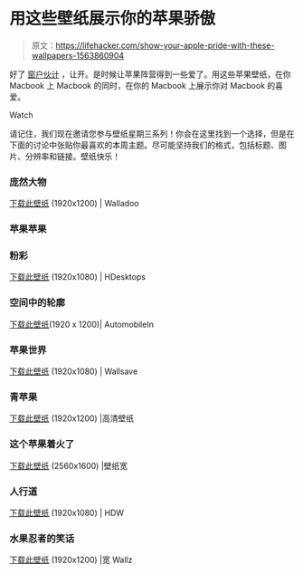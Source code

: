 # 用这些壁纸展示你的苹果骄傲

> 原文：<https://lifehacker.com/show-your-apple-pride-with-these-wallpapers-1563860904>

好了 [窗户伙计](http://lifehacker.com/show-your-windows-pride-with-these-wallpapers-1561363807) ，让开。是时候让苹果阵营得到一些爱了。用这些苹果壁纸，在你 Macbook 上 Macbook 的同时，在你的 Macbook 上展示你对 Macbook 的喜爱。

Watch

请记住，我们现在邀请您参与壁纸星期三系列！你会在这里找到一个选择，但是在下面的讨论中张贴你最喜欢的本周主题。尽可能坚持我们的格式，包括标题、图片、分辨率和链接。壁纸快乐！

### 庞然大物

[下载此壁纸](http://wallaadoo.com/os-x-wallpaper/) (1920x1200) | Walladoo

### 苹果苹果

### 粉彩

[下载此壁纸](http://www.hdesktops.com/29141-mac-os-x-wallpaper-hd.html) (1920x1080) | HDesktops

### 空间中的轮廓

[下载此壁纸](http://automobilein.com/3d-apple-wallpaper/)(1920 x 1200)| AutomobileIn

### 苹果世界

[下载此壁纸](http://www.wallsave.com/wallpaper/1920x1080/apple-world-211408.html) (1920x1080) | Wallsave

### 青苹果

[下载此壁纸](http://www.hdwallpapers.in/apple_green_art-wallpapers.html) (1920x1200) |高清壁纸

### 这个苹果着火了

[下载此壁纸](http://wallpaperswide.com/apple_logo_on_fire-wallpapers.html) (2560x1600) |壁纸宽

### 人行道

[下载此壁纸](http://hdw.eweb4.com/out/565380.html) (1920x1080) | HDW

### 水果忍者的笑话

[下载此壁纸](http://www.widewallz.com/top-10/top-10-apple-wallpapers/) (1920x1200) |宽 Wallz